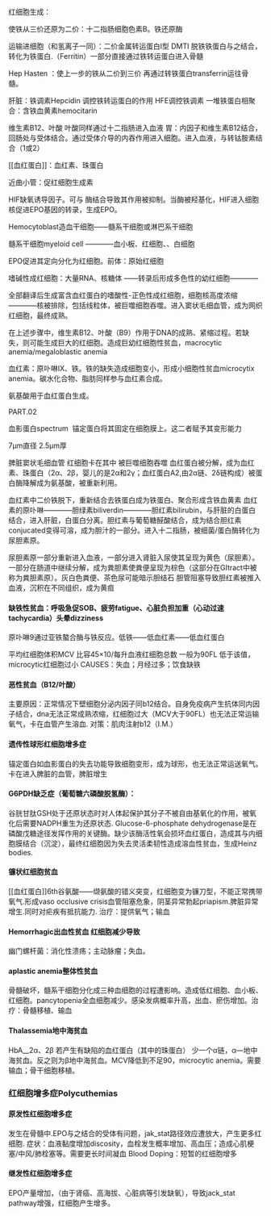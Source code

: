 红细胞生成：

使铁从三价还原为二价：十二指肠细胞色素B。铁还原酶

运输进细胞（和氢离子一同）：二价金属转运蛋白I型 DMTI
脱铁铁蛋白与之结合，转化为铁蛋白.（Ferritin）一部分直接通过铁转运蛋白进入骨髓

Hep Hasten ：使上一步的铁从二价到三价
再通过转铁蛋白transferrin运往骨髓。

肝脏：铁调素Hepcidin 调控铁转运蛋白的作用
HFE调控铁调素
一堆铁蛋白相聚合：含铁血黄素hemocitarin

维生素B12、叶酸
叶酸同样通过十二指肠进入血液
胃：内因子和维生素B12结合，回肠处与受体结合。通过受体介导的内吞作用进入细胞。进入血液，与转钴胺素结合（1或2）

[[血红蛋白]]：血红素、珠蛋白

近曲小管：促红细胞生成素

HIF缺氧诱导因子。可与 酶结合导致其作用被抑制。当酶被羟基化，HIF进入细胞核促进EPO基因的转录，生成EPO。

Hemocytoblast造血干细胞——髓系干细胞或淋巴系干细胞

髓系干细胞myeloid cell ————血小板、红细胞、、白细胞

EPO促进其定向分化为红细胞。前体：原始红细胞

嗜碱性成红细胞：大量RNA、核糖体 ——转录后形成多色性的幼红细胞————

全部翻译后生成富含血红蛋白的嗜酸性-正色性成红细胞，细胞核高度浓缩————核被排除，包括线粒体，被巨噬细胞吞噬。进入窦状毛细血管，成为网织红细胞，最终成熟。

在上述步骤中，维生素B12、叶酸（B9）作用于DNA的成熟、紧缩过程。若缺失，则可能生成巨大的红细胞。造成巨幼红细胞性贫血，macrocytic anemia/megaloblastic anemia

血红素：原卟啉IX、铁。铁的缺失造成细胞变小，形成小细胞性贫血microcytix anemia。碳水化合物、脂肪同样参与血红素合成。

氨基酸用于血红蛋白生成。

PART.02

血影蛋白spectrum  锚定蛋白将其固定在细胞膜上。这二者赋予其变形能力

7μm直径 2.5μm厚

脾脏窦状毛细血管 红细胞卡在其中 被巨噬细胞吞噬
血红蛋白被分解，成为血红素、珠蛋白（2α、2β，婴儿的是2α和2γ；血红蛋白A2,由2α链、2δ链构成）被蛋白酶降解成为氨基酸，被重新利用。

血红素中二价铁脱下，重新结合去铁蛋白成为铁蛋白、聚合形成含铁血黄素
血红素的原卟啉————胆绿素biliverdin————胆红素bilirubin，与肝脏的白蛋白结合，进入肝脏，白蛋白分离。胆红素与葡萄糖醛酸结合，成为结合胆红素conjucated变得可溶，成为胆汁的一部分。进入十二指肠，被细菌/蛋白酶转化为尿胆素原。

尿胆素原一部分重新进入血液，一部分进入肾脏入尿使其呈现为黄色（尿胆素）。一部分在肠道中继续分解，成为粪胆素使粪便呈现为棕色（这部分在GItract中被称为粪胆素原）。灰白色粪便、茶色尿可能暗示胆结石
胆管阻塞导致胆红素被推入血液，沉积在不同组织，成为黄疸

#### 缺铁性贫血：呼吸急促SOB、疲劳fatigue、心脏负担加重（心动过速tachycardia）头晕dizziness

原卟啉9通过亚铁螯合酶与铁反应。低铁——低血红素——低血红蛋白

平均红细胞体积MCV 比容45×10/每升血液红细胞总数 一般为90FL
低于该值，microcytic红细胞过小
CAUSES：失血；月经过多；饮食缺铁

#### 恶性贫血（B12/叶酸）
主要原因：正常情况下壁细胞分泌内因子同b12结合。自身免疫病产生抗体同内因子结合，dna无法正常成熟浓缩，红细胞过大（MCV大于90FL）也无法正常运输氧气，卡在血管产生溶血.
对策：肌肉注射b12（I.M.）

#### 遗传性球形红细胞增多症
锚定蛋白如血影蛋白的失去功能导致细胞变形，成为球形，也无法正常运送氧气。卡在进入脾脏的血管，脾脏增生

#### G6PDH缺乏症（葡萄糖六磷酸脱氢酶）：
谷胱甘肽GSH处于还原状态时对人体起保护其分子不被自由基氧化的作用，被氧化后需要NADPH重生为还原状态.
Glucose-6-phosphate dehydrogenase是在磷酸戊糖途径发挥作用的关键酶。缺少该酶活性氧会损坏血红蛋白，造成其与内细胞膜结合（沉淀），最终红细胞因为失去灵活柔韧性造成溶血性贫血，生成Heinz bodies.

#### 镰状红细胞贫血
[[血红蛋白]]6th谷氨酸——缬氨酸的错义突变，红细胞变为镰刀型，不能正常携带氧气.形成vaso occlusive crisis血管阻塞危象，阴茎异常勃起priapism.脾脏异常增生.同时对疟疾有抵抗能力.
治疗：提供氧气；输血

#### Hemorrhagic出血性贫血 红细胞减少导致
幽门螺杆菌：消化性溃疡；主动脉瘤；失血。

#### aplastic anemia整体性贫血
骨髓破坏，髓系干细胞分化成三种血细胞的过程遭影响。造成低红细胞、血小板、红细胞。pancytopenia全血细胞减少。感染发病概率升高，出血、瘀伤增加。治疗：骨髓移植、输血

#### Thalassemia地中海贫血
HbA__2α、2β 若产生有缺陷的血红蛋白（其中的珠蛋白）
少一个α链，α—地中海贫血。反之则为β地中海贫血。MCV降低到不足90，microcytic anemia。需要输血；骨干细胞移植。

### 红细胞增多症Polycuthemias

#### 原发性红细胞增多症
发生在骨髓中.EPO与之结合的受体有问题，jak_stat路径效应遭放大，产生更多红细胞.
症状：血液黏度增加discosity，血栓发生概率增加、高血压；造成心肌梗塞/中风/肺栓塞等。需要更长时间凝血
Blood Doping：短暂的红细胞增多

#### 继发性红细胞增多症
EPO产量增加，（由于肾癌、高海拔、心脏病等引发缺氧），导致jack_stat pathway增强，红细胞产生增多。